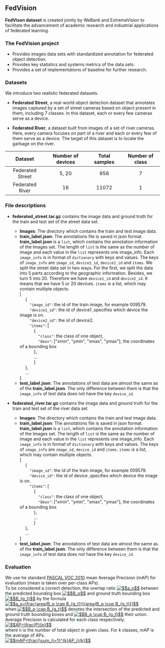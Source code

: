 ## FedVision
**FedVison dataset** is created jointly by WeBank and ExtremeVision to facilitate the advancement of academic research 
and industrial applications of federated learning.

### The FedVision project

* Provides images data sets with standardized annotation for federated object detection.
* Provides key statistics  and systems metrics of the data sets.
* Provides a set of implementations of baseline for further research.

### Datasets
We introduce two realistic federated datasets.
 
* **Federated Street**, a real-world object detection dataset that annotates images captured by a set of street cameras 
based on object present in them, including 7 classes. In this dataset, each or every few cameras serve as a device.

* **Federated River**, a dataset built from images of a set of river cameras. Here, every camera focuses on part of 
a river and each or every few of them serve as a device. The target of this dataset is to locate the garbage on the river. 

 | Dataset | Number of devices | Total samples | Number of class| 
 |:---:|:---:|:---:|:---:|
 | Federated Street | 5, 20 | 956 | 7 |
 | Federated River | 16 | 11072 | 1 |
 
### File descriptions

* **federated_street.tar.gz** contains the image data and ground truth for the train and test set of the street data set.
    * **Images**: The directory which contains the train and test image data.
    * **train_label.json**: The annotations file is saved in json format. **train_label.json** is a `list`, which 
    contains the annotation information of the Images set. The length of `list` is the same as the number of image and each value
    in the `list` represents one image_info. Each `image_info` is in format of `dictionary` with keys and values. The keys 
    of `image_info` are `image_id`, `device1_id`, `device2_id` and `items`. We split the street data set in two ways. For the first, we
    split the data into 5 parts according to the geographic information. Besides, we turn 5 into 20. Therefore we have `device1_id` and
     `device2_id`. It means that we have 5 or 20 devices. `items` is a list, which may contain multiple objects.  
    [  
     &emsp;    {  
     &emsp;&emsp;    `"image_id"`: the id of the train image, for example 009579.  
     &emsp;&emsp;    `"device1_id"`: the id of device1 ,specifies which device the image is on.   
     &emsp;&emsp;    `"device2_id"`: the id of device2.    
     &emsp;&emsp;    `"items"`: [  
     &emsp;&emsp;&emsp;       {  
     &emsp;&emsp;&emsp;&emsp;          `"class"`: the class of one object,  
     &emsp;&emsp;&emsp;&emsp;          `"bbox"`: ["xmin", "ymin", "xmax", "ymax"], the coordinates of a bounding box  
     &emsp;&emsp;&emsp;       },  
     &emsp;&emsp;&emsp;       ...  
     &emsp;&emsp;&emsp;       ]  
     &emsp;     },  
     &emsp;     ...  
    ]
    * **test_label.json**: The annotations of test data are almost the same as of the **train_label.json**. The only difference between them is that 
    the `image_info` of test data does not have the key `device_id`.  
   

* **federated_river.tar.gz** contains the image data and ground truth for the train and test set of the river data set.

    * **Images**: The directory which contains the train and test image data.
    * **train_label.json**: The annotations file is saved in json format. **train_label.json** is a `list`, which 
    contains the annotation information of the Images set. The length of `list` is the same as the number of image and each value
    in the `list` represents one image_info. Each `image_info` is in format of `dictionary` with keys and values. The keys 
    of `image_info` are `image_id`, `device_id` and `items`. `items` is a list, which may contain multiple objects.  
    [  
     &emsp;    {  
     &emsp;&emsp;    `"image_id"`: the id of the train image, for example 009579.  
     &emsp;&emsp;    `"device_id"`: the id of device ,specifies which device the image is on.   
     &emsp;&emsp;    `"items"`: [  
     &emsp;&emsp;&emsp;       {  
     &emsp;&emsp;&emsp;&emsp;          `"class"`: the class of one object,  
     &emsp;&emsp;&emsp;&emsp;          `"bbox"`: ["xmin", "ymin", "xmax", "ymax"], the coordinates of a bounding box  
     &emsp;&emsp;&emsp;       },  
     &emsp;&emsp;&emsp;       ...  
     &emsp;&emsp;&emsp;       ]  
     &emsp;     },  
     &emsp;     ...  
    ]
    * **test_label.json**: The annotations of test data are almost the same as of the **train_label.json**. The only difference between them is that 
    the `image_info` of test data does not have the key `device_id`.  
   
### Evaluation
We use he standard [PASCAL VOC 2010](http://host.robots.ox.ac.uk/pascal/VOC/voc2010/devkit_doc_08-May-2010.pdf) mean Average Precision (mAP) for evaluation (mean is taken over per-class APs).  
To be considered a correct detection, the overlap ratio <a href="https://www.codecogs.com/eqnedit.php?latex=\dpi{100}&space;$$a_o$$" target="_blank"><img src="https://latex.codecogs.com/png.latex?\dpi{100}&space;$$a_o$$" title="$$a_o$$" /></a> between the predicted bounding box <a href="https://www.codecogs.com/eqnedit.php?latex=\dpi{100}&space;$$B_p$$" target="_blank"><img src="https://latex.codecogs.com/png.latex?\dpi{100}&space;$$B_p$$" title="$$B_p$$" /></a> and ground truth bounding box <a href="https://www.codecogs.com/eqnedit.php?latex=\dpi{80}&space;$$B_{g_t}$$" target="_blank"><img src="https://latex.codecogs.com/png.latex?\dpi{100}&space;$$B_{g_t}$$" title="$$B_{g_t}$$" /></a> by the formula  
<a href="https://www.codecogs.com/eqnedit.php?latex=$$a_o=\frac{area(B_p&space;\cap&space;B_{g_t})}{area(B_p&space;\cup&space;B_{g_t})}$$" target="_blank"><img src="https://latex.codecogs.com/png.latex?$$a_o=\frac{area(B_p&space;\cap&space;B_{g_t})}{area(B_p&space;\cup&space;B_{g_t})}$$" title="$$a_o=\frac{area(B_p \cap B_{g_t})}{area(B_p \cup B_{g_t})}$$" /></a>  
when <a href="https://www.codecogs.com/eqnedit.php?latex=\dpi{100}&space;$$B_p&space;\cap&space;B_{g_t}$$" target="_blank"><img src="https://latex.codecogs.com/png.latex?\dpi{100}&space;$$B_p&space;\cap&space;B_{g_t}$$" title="$$B_p \cap B_{g_t}$$" /></a> denotes the intersection of the predicted and ground truth bounding boxes and <a href="https://www.codecogs.com/eqnedit.php?latex=\dpi{100}&space;$$B_p&space;\cup&space;B_{g_t}$$" target="_blank"><img src="https://latex.codecogs.com/png.latex?\dpi{100}&space;$$B_p&space;\cup&space;B_{g_t}$$" title="$$B_p \cup B_{g_t}$$" /></a> their union.
Average Precision is calculated for each class respectively.  
<a href="https://www.codecogs.com/eqnedit.php?latex=$$AP=\frac{P}{n}$$" target="_blank"><img src="https://latex.codecogs.com/png.latex?$$AP=\frac{P}{n}$$" title="$$AP=\frac{P}{n}$$" /></a>  
where n is the number of total object in given class.
For $k$ classes, mAP is the average of APs.    
<a href="https://www.codecogs.com/eqnedit.php?latex=$$mAP=\frac{\sum_{i=1}^{k}AP_i}{k}$$" target="_blank"><img src="https://latex.codecogs.com/png.latex?$$mAP=\frac{\sum_{i=1}^{k}AP_i}{k}$$" title="$$mAP=\frac{\sum_{i=1}^{k}AP_i}{k}$$" /></a>
